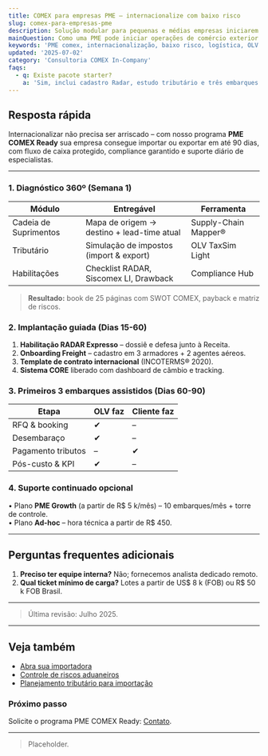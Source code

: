 ```yaml
---
title: COMEX para empresas PME – internacionalize com baixo risco
slug: comex-para-empresas-pme
description: Solução modular para pequenas e médias empresas iniciarem importação e exportação com compliance e eficiência.
mainQuestion: Como uma PME pode iniciar operações de comércio exterior de forma segura?
keywords: 'PME comex, internacionalização, baixo risco, logística, OLV Logistics'
updated: '2025-07-02'
category: 'Consultoria COMEX In-Company'
faqs:
  - q: Existe pacote starter?
    a: 'Sim, inclui cadastro Radar, estudo tributário e três embarques assistidos.'
---
```


## Resposta rápida

Internacionalizar não precisa ser arriscado – com nosso programa **PME COMEX Ready** sua empresa consegue importar ou exportar em até 90 dias, com fluxo de caixa protegido, compliance garantido e suporte diário de especialistas.

---

### 1. Diagnóstico 360º (Semana 1)

| Módulo                | Entregável                                 | Ferramenta            |
| --------------------- | ------------------------------------------ | --------------------- |
| Cadeia de Suprimentos | Mapa de origem → destino + lead-time atual | Supply-Chain Mapper® |
| Tributário            | Simulação de impostos (import & export)    | OLV TaxSim Light      |
| Habilitações          | Checklist RADAR, Siscomex LI, Drawback     | Compliance Hub        |

> **Resultado:** book de 25 páginas com SWOT COMEX, payback e matriz de riscos.

### 2. Implantação guiada (Dias 15-60)

1. **Habilitação RADAR Expresso** – dossiê e defesa junto à Receita.
2. **Onboarding Freight** – cadastro em 3 armadores + 2 agentes aéreos.
3. **Template de contrato internacional** (INCOTERMS® 2020).
4. **Sistema CORE** liberado com dashboard de câmbio e tracking.

### 3. Primeiros 3 embarques assistidos (Dias 60-90)

| Etapa              | OLV faz | Cliente faz |
| ------------------ | ------- | ----------- |
| RFQ & booking      | ✔      | –           |
| Desembaraço        | ✔      | –           |
| Pagamento tributos | –       | ✔          |
| Pós-custo & KPI    | ✔      | –           |

### 4. Suporte continuado opcional

• Plano **PME Growth** (a partir de R$ 5 k/mês) – 10 embarques/mês + torre de controle.  
• Plano **Ad-hoc** – hora técnica a partir de R$ 450.

---

## Perguntas frequentes adicionais

1. **Preciso ter equipe interna?** Não; fornecemos analista dedicado remoto.
2. **Qual ticket mínimo de carga?** Lotes a partir de US$ 8 k (FOB) ou R$ 50 k FOB Brasil.

---

> Última revisão: Julho 2025.

---

## Veja também

- [Abra sua importadora](/answers/abra-sua-importadora)
- [Controle de riscos aduaneiros](/answers/controle-de-riscos-aduaneiros)
- [Planejamento tributário para importação](/answers/planejamento-tributario-importacao)

### Próximo passo

Solicite o programa PME COMEX Ready: [Contato](https://olvinternacional.com.br/contato).

---

> Placeholder.
